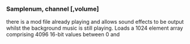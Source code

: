 

### Samplenum, channel [,volume]

 there is a mod file already playing and allows sound effects to be output whilst the background music is still playing. Loads a 1024 element array comprising 4096 16-bit values between 0 and